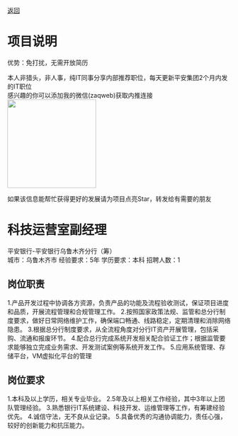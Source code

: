 [返回](../../)

# 项目说明

优势：免打扰，无需开放简历

本人非猎头，非人事，纯IT同事分享内部推荐职位，每天更新平安集团2个月内发的IT职位  
感兴趣的你可以添加我的微信(zaqweb)获取内推连接  
<img src="https://github.com/zaqweb/PA-IT-JOBS/blob/master/WechatICode.jpeg"  height="200" width="200">

如果该信息能帮忙获得更好的发展请为项目点亮Star，转发给有需要的朋友

# 科技运营室副经理
平安银行-平安银行乌鲁木齐分行（筹）  
城市：乌鲁木齐市 经验要求：5年 学历要求：本科  招聘人数：1

## 岗位职责
1.产品开发过程中协调各方资源，负责产品的功能及流程验收测试，保证项目进度和品质，开展流程管理和合规管理工作。
2.按照国家政策法规、监管和总分行制度要求，做好日常网络维护工作，确保端口畅通、线路稳定，定期清理和消除网络隐患。
3.根据总分行制度要求，从全流程角度对分行IT资产开展管理，包括采购、流通和报废环节。
4.配合总行完成系统开发相关配合验证工作；根据监管要求能够独立完成业务需求、开发测试案例等系统开发工作。
5.应用系统管理、存储平台，VM虚拟化平台的管理

## 岗位要求
1.本科及以上学历，相关专业毕业。
2.5年及以上相关工作经验，其中3年以上团队管理经验。
3.熟悉银行IT系统建设、科技开发、运维管理等工作，有筹建经验优先。
4.诚信守法，无不良从业记录。
5.具备优秀的沟通协调能力，责任心强，较好的创新能力和抗压能力。




